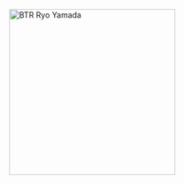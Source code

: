 <img width="300px" src="https://media.tenor.com/UnrUzRgwzncAAAAd/pepe-meme.gif" alt="BTR Ryo Yamada">

